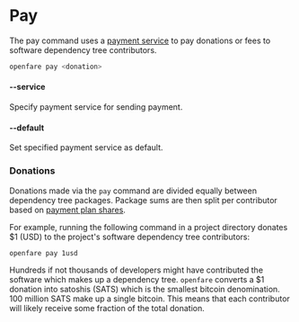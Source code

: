 # Pay

The pay command uses a [payment service](./service) to pay donations or fees to software dependency tree contributors.

```bash
openfare pay <donation>
```

#### --service

Specify payment service for sending payment.

#### --default

Set specified payment service as default.

### Donations

Donations made via the `pay` command are divided equally between dependency tree packages. Package sums are then split per contributor based on [payment plan shares](./lock.md).

For example, running the following command in a project directory donates $1 (USD) to the project's software dependency tree contributors:

```bash
openfare pay 1usd
```

Hundreds if not thousands of developers might have contributed the software which makes up a dependency tree. `openfare` converts a $1 donation into satoshis (SATS) which is the smallest bitcoin denomination. 100 million SATS make up a single bitcoin. This means that each contributor will likely receive some fraction of the total donation.
